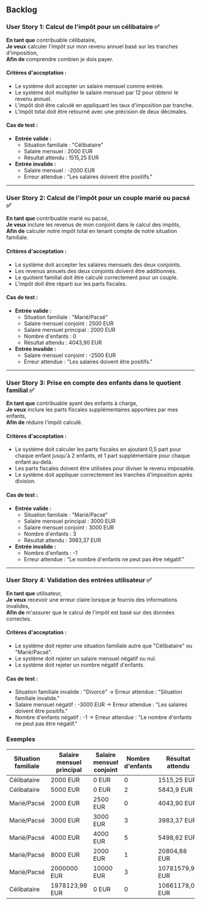 ## Backlog
### **User Story 1: Calcul de l'impôt pour un célibataire** ✅
**En tant que** contribuable célibataire,  
**Je veux** calculer l'impôt sur mon revenu annuel basé sur les tranches d'imposition,  
**Afin de** comprendre combien je dois payer.

#### Critères d'acceptation :
- Le système doit accepter un salaire mensuel comme entrée.
- Le système doit multiplier le salaire mensuel par 12 pour obtenir le revenu annuel.
- L'impôt doit être calculé en appliquant les taux d'imposition par tranche.
- L'impôt total doit être retourné avec une précision de deux décimales.

#### Cas de test :
- **Entrée valide :**  
  - Situation familiale : "Célibataire"  
  - Salaire mensuel : 2000 EUR  
  - Résultat attendu : 1515,25 EUR
- **Entrée invalide :**  
  - Salaire mensuel : -2000 EUR  
  - Erreur attendue : "Les salaires doivent être positifs."

---

### **User Story 2: Calcul de l'impôt pour un couple marié ou pacsé** ✅
**En tant que** contribuable marié ou pacsé,  
**Je veux** inclure les revenus de mon conjoint dans le calcul des impôts,  
**Afin de** calculer notre impôt total en tenant compte de notre situation familiale.

#### Critères d'acceptation :
- Le système doit accepter les salaires mensuels des deux conjoints.
- Les revenus annuels des deux conjoints doivent être additionnés.
- Le quotient familial doit être calculé correctement pour un couple.
- L'impôt doit être réparti sur les parts fiscales.

#### Cas de test :
- **Entrée valide :**  
  - Situation familiale : "Marié/Pacsé"  
  - Salaire mensuel conjoint : 2500 EUR  
  - Salaire mensuel principal : 2000 EUR  
  - Nombre d'enfants : 0  
  - Résultat attendu : 4043,90 EUR
- **Entrée invalide :**  
  - Salaire mensuel conjoint : -2500 EUR  
  - Erreur attendue : "Les salaires doivent être positifs."

---

### **User Story 3: Prise en compte des enfants dans le quotient familial** ✅
**En tant que** contribuable ayant des enfants à charge,  
**Je veux** inclure les parts fiscales supplémentaires apportées par mes enfants,  
**Afin de** réduire l'impôt calculé.

#### Critères d'acceptation :
- Le système doit calculer les parts fiscales en ajoutant 0,5 part pour chaque enfant jusqu'à 2 enfants, et 1 part supplémentaire pour chaque enfant au-delà.
- Les parts fiscales doivent être utilisées pour diviser le revenu imposable.
- Le système doit appliquer correctement les tranches d'imposition après division.

#### Cas de test :
- **Entrée valide :**  
  - Situation familiale : "Marié/Pacsé"  
  - Salaire mensuel principal : 3000 EUR  
  - Salaire mensuel conjoint : 3000 EUR  
  - Nombre d'enfants : 3  
  - Résultat attendu : 3983,37 EUR
- **Entrée invalide :**  
  - Nombre d'enfants : -1  
  - Erreur attendue : "Le nombre d'enfants ne peut pas être négatif."

---

### **User Story 4: Validation des entrées utilisateur** ✅
**En tant que** utilisateur,  
**Je veux** recevoir une erreur claire lorsque je fournis des informations invalides,  
**Afin de** m'assurer que le calcul de l'impôt est basé sur des données correctes.

#### Critères d'acceptation :
- Le système doit rejeter une situation familiale autre que "Célibataire" ou "Marié/Pacsé".
- Le système doit rejeter un salaire mensuel négatif ou nul.
- Le système doit rejeter un nombre négatif d'enfants.

#### Cas de test :
- Situation familiale invalide : "Divorcé" -> Erreur attendue : "Situation familiale invalide."
- Salaire mensuel négatif : -3000 EUR -> Erreur attendue : "Les salaires doivent être positifs."
- Nombre d'enfants négatif : -1 -> Erreur attendue : "Le nombre d'enfants ne peut pas être négatif."

### Exemples
| Situation familiale | Salaire mensuel principal | Salaire mensuel conjoint | Nombre d'enfants | Résultat attendu    |
|----------------------|---------------------------|---------------------------|-------------------|---------------------|
| Célibataire          | 2000 EUR                 | 0 EUR                     | 0                 | 1515,25 EUR         |
| Célibataire          | 5000 EUR                 | 0 EUR                     | 2                 | 5843,9 EUR          |
| Marié/Pacsé          | 2000 EUR                 | 2500 EUR                  | 0                 | 4043,90 EUR         |
| Marié/Pacsé          | 3000 EUR                 | 3000 EUR                  | 3                 | 3983,37 EUR         |
| Marié/Pacsé          | 4000 EUR                 | 4000 EUR                  | 5                 | 5498,62 EUR         |
| Marié/Pacsé          | 8000 EUR                 | 2000 EUR                  | 1                 | 20804,88 EUR        |
| Marié/Pacsé          | 2000000 EUR              | 10000 EUR                 | 3                 | 10781579,96 EUR     |
| Célibataire          | 1978123,98 EUR           | 0 EUR                     | 0                 | 10661178,05 EUR     |
